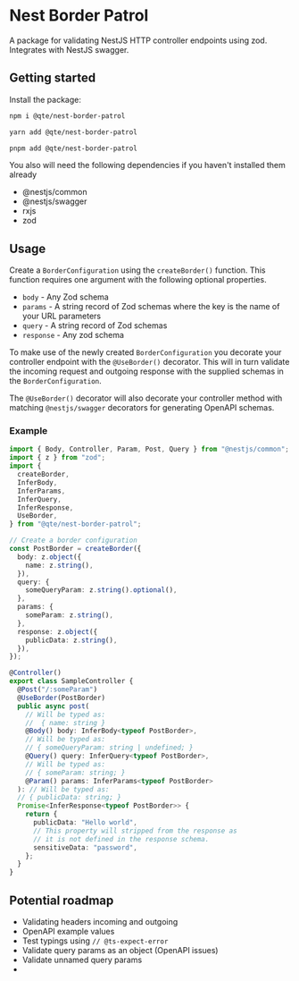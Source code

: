 # Nest Border Patrol

A package for validating NestJS HTTP controller endpoints using zod. Integrates with NestJS swagger.

## Getting started

Install the package:

```bash
npm i @qte/nest-border-patrol
```

```bash
yarn add @qte/nest-border-patrol
```

```bash
pnpm add @qte/nest-border-patrol
```

You also will need the following dependencies if you haven't installed them already

- @nestjs/common
- @nestjs/swagger
- rxjs
- zod

## Usage

Create a `BorderConfiguration` using the `createBorder()` function. This function requires one argument with the following optional properties.

- `body` - Any Zod schema
- `params` - A string record of Zod schemas where the key is the name of your URL parameters
- `query` - A string record of Zod schemas
- `response` - Any zod schema

To make use of the newly created `BorderConfiguration` you decorate your controller endpoint with the `@UseBorder()` decorator. This will in turn validate the incoming request and outgoing response with the supplied schemas in the `BorderConfiguration`.

The `@UseBorder()` decorator will also decorate your controller method with matching `@nestjs/swagger` decorators for generating OpenAPI schemas.

### Example

```ts
import { Body, Controller, Param, Post, Query } from "@nestjs/common";
import { z } from "zod";
import {
  createBorder,
  InferBody,
  InferParams,
  InferQuery,
  InferResponse,
  UseBorder,
} from "@qte/nest-border-patrol";

// Create a border configuration
const PostBorder = createBorder({
  body: z.object({
    name: z.string(),
  }),
  query: {
    someQueryParam: z.string().optional(),
  },
  params: {
    someParam: z.string(),
  },
  response: z.object({
    publicData: z.string(),
  }),
});

@Controller()
export class SampleController {
  @Post("/:someParam")
  @UseBorder(PostBorder)
  public async post(
    // Will be typed as:
    //  { name: string }
    @Body() body: InferBody<typeof PostBorder>,
    // Will be typed as:
    // { someQueryParam: string | undefined; }
    @Query() query: InferQuery<typeof PostBorder>,
    // Will be typed as:
    // { someParam: string; }
    @Param() params: InferParams<typeof PostBorder>
  ): // Will be typed as:
  // { publicData: string; }
  Promise<InferResponse<typeof PostBorder>> {
    return {
      publicData: "Hello world",
      // This property will stripped from the response as
      // it is not defined in the response schema.
      sensitiveData: "password",
    };
  }
}
```

## Potential roadmap

- Validating headers incoming and outgoing
- OpenAPI example values
- Test typings using `// @ts-expect-error`
- Validate query params as an object (OpenAPI issues)
- Validate unnamed query params
-
